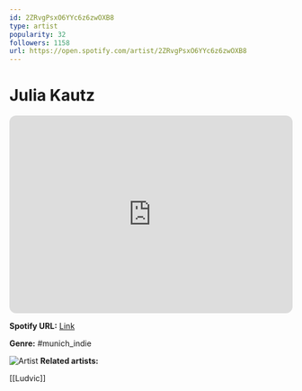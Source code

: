 ```yaml
---
id: 2ZRvgPsxO6YYc6z6zwOXB8
type: artist
popularity: 32
followers: 1158
url: https://open.spotify.com/artist/2ZRvgPsxO6YYc6z6zwOXB8
---
```

# Julia Kautz

<iframe style="border-radius:12px" src="https://open.spotify.com/embed/artist/2ZRvgPsxO6YYc6z6zwOXB8" width="100%" height="352" frameBorder="0" allowfullscreen="" allow="autoplay; clipboard-write; encrypted-media; fullscreen; picture-in-picture" loading="lazy"></iframe>

**Spotify URL:** [Link](https://open.spotify.com/artist/2ZRvgPsxO6YYc6z6zwOXB8)

**Genre:**  #munich_indie

![Artist](https://i.scdn.co/image/ab6761610000e5eb374bada248f19a2383d584f6)
**Related artists:**

[[Ludvic]]
